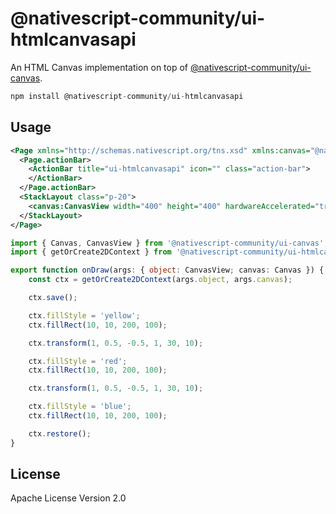 # @nativescript-community/ui-htmlcanvasapi

An HTML Canvas implementation on top of [@nativescript-community/ui-canvas](https://github.com/nativescript-community/ui-canvas).

```javascript
npm install @nativescript-community/ui-htmlcanvasapi
```

## Usage
```xml
<Page xmlns="http://schemas.nativescript.org/tns.xsd" xmlns:canvas="@nativescript-community/ui-canvas">
  <Page.actionBar>
    <ActionBar title="ui-htmlcanvasapi" icon="" class="action-bar">
    </ActionBar>
  </Page.actionBar>
  <StackLayout class="p-20">
    <canvas:CanvasView width="400" height="400" hardwareAccelerated="true" draw="onDraw"/>
  </StackLayout>
</Page>
```

```ts
import { Canvas, CanvasView } from '@nativescript-community/ui-canvas';
import { getOrCreate2DContext } from '@nativescript-community/ui-htmlcanvasapi';

export function onDraw(args: { object: CanvasView; canvas: Canvas }) {
	const ctx = getOrCreate2DContext(args.object, args.canvas);

	ctx.save();

	ctx.fillStyle = 'yellow';
	ctx.fillRect(10, 10, 200, 100);

	ctx.transform(1, 0.5, -0.5, 1, 30, 10);

	ctx.fillStyle = 'red';
	ctx.fillRect(10, 10, 200, 100);

	ctx.transform(1, 0.5, -0.5, 1, 30, 10);

	ctx.fillStyle = 'blue';
	ctx.fillRect(10, 10, 200, 100);

	ctx.restore();
}
```

## License

Apache License Version 2.0
